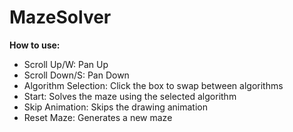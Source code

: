 # MazeSolver

__How to use:__

* Scroll Up/W: Pan Up
* Scroll Down/S: Pan Down  
* Algorithm Selection: Click the box to swap between algorithms
* Start: Solves the maze using the selected algorithm
* Skip Animation: Skips the drawing animation
* Reset Maze: Generates a new maze 
